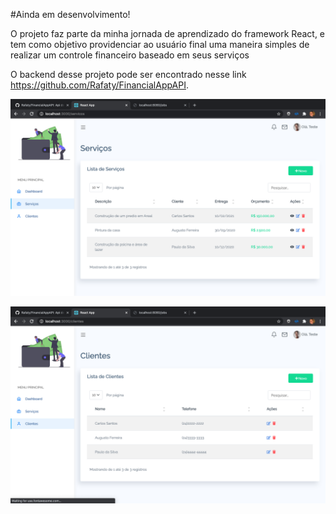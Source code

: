 #Ainda em desenvolvimento!


  O projeto faz parte da minha jornada de aprendizado do framework React, e tem como objetivo providenciar ao usuário final uma maneira simples de realizar um controle financeiro baseado em seus serviços


O backend desse projeto pode ser encontrado nesse link https://github.com/Rafaty/FinancialAppAPI.




<p><img src="https://github.com/Rafaty/frontend-web-financial-app/blob/master/screenshots/services.png" alt="test"></p>







<p><img src="https://github.com/Rafaty/frontend-web-financial-app/blob/master/screenshots/clients.png" alt="test"></p>
